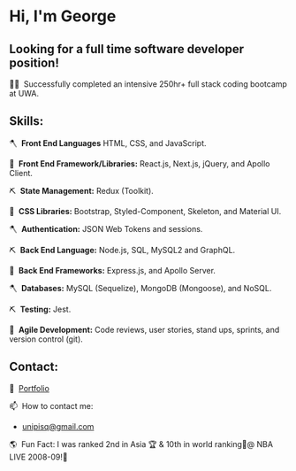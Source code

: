 # Hi, I'm George

## **Looking for a full time software developer position!**

👨‍💻&nbsp; Successfully completed an intensive 250hr+ full stack coding bootcamp at UWA.

## Skills: 

🪓&nbsp;  **Front End Languages** HTML, CSS, and JavaScript.

🔨&nbsp;  **Front End Framework/Libraries:** React.js, Next.js, jQuery, and Apollo Client.

⛏&nbsp;  **State Management:** Redux (Toolkit).

🔨&nbsp;  **CSS Libraries:** Bootstrap, Styled-Component, Skeleton, and Material UI.

🪓&nbsp;  **Authentication:** JSON Web Tokens and sessions.

⛏&nbsp;  **Back End Language:** Node.js, SQL, MySQL2  and GraphQL.

🔨&nbsp;  **Back End Frameworks:** Express.js, and Apollo Server.

🪓&nbsp;  **Databases:** MySQL (Sequelize), MongoDB (Mongoose), and NoSQL.

⛏&nbsp;  **Testing:** Jest.

🔨&nbsp;  **Agile Development:** Code reviews, user stories, stand ups, sprints, and version control (git).

## Contact: 

📘&nbsp; [Portfolio](https://opticsl8b.github.io/Portfolio-update//)

📫&nbsp; How to contact me:

- unipisq@gmail.com

🌎&nbsp; Fun Fact: I was ranked 2nd in Asia 🏆 & 10th in world ranking🥈@ NBA LIVE 2008-09!🏀
